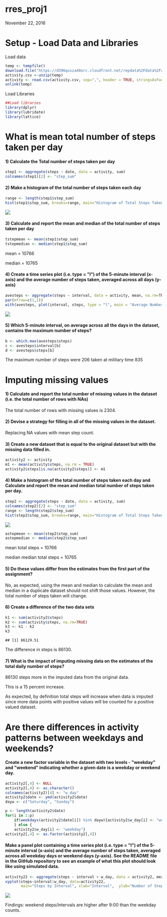 # rres_proj1
November 22, 2016  


# Setup - Load Data and Libraries
Load data


```r
temp <- tempfile()
download.file("https://d396qusza40orc.cloudfront.net/repdata%2Fdata%2Factivity.zip",temp)
activity.csv <-unzip(temp)
activity <- read.csv(activity.csv, sep=",", header = TRUE, stringsAsFactors = FALSE)
unlink(temp)
```

Load Libraries

```r
##Load libraries
library(dplyr)
library(lubridate)
library(lattice)
```

# What is mean total number of steps taken per day

#### 1) Calculate the Total number of steps taken per day

```r
step1 <- aggregate(steps ~ date, data = activity, sum)
colnames(step1)[2] <- "step_sum"
```

#### 2) Make a histogram of the total number of steps taken each day

```r
range <- length(step1$step_sum)
hist(step1$step_sum, breaks=range, main="Histogram of Total Steps Taken per Day", xlab = "Total Daily Steps", col = "green")
```

![](PA1_template_files/figure-html/hist1-1.png)<!-- -->

#### 3) Calculate and report the mean and median of the total number of steps taken per day

```r
tstepmean <- mean(step1$step_sum)
tstepmedian <- median(step1$step_sum)
```
mean = 10766

median = 10765

#### 4) Create a time series plot (i.e. type = "l") of the 5-minute interval (x-axis) and the average number of steps taken, averaged across all days (y-axis)


```r
avesteps <- aggregate(steps ~ interval, data = activity, mean, na.rm=TRUE)
par(mfrow=c(1,1))
with(avesteps, plot(interval, steps, type = "l", main = "Average Number of Steps by 5min Interval averaged across all days", xlab = "5 min intervals over 24 hours period", ylab = "Number of steps"))
```

![](PA1_template_files/figure-html/avesteps-1.png)<!-- -->

#### 5) Which 5-minute interval, on average across all the days in the dataset, contains the maximum number of steps?


```r
b <- which.max(avesteps$steps)
c <- avesteps$interval[b]
d <- avesteps$steps[b]
```

The maximum number of steps were 206 
taken at military time 835 

# Imputing missing values

#### 1) Calculate and report the total number of missing values in the dataset (i.e. the total number of rows with NAs)



The total number of rows with missing values is 2304.

#### 2) Devise a strategy for filling in all of the missing values in the dataset. 

Replacing NA values with mean step count.

#### 3) Create a new dataset that is equal to the original dataset but with the missing data filled in.


```r
activity2 <- activity 
m1 <- mean(activity$steps, na.rm = TRUE)
activity2$steps[is.na(activity2$steps)] <- m1
```

#### 4) Make a histogram of the total number of steps taken each day and Calculate and report the mean and median total number of steps taken per day. 


```r
step2 <- aggregate(steps ~ date, data = activity, sum)
colnames(step2)[2] <- "step_sum"
range <- length(step2$step_sum)
hist(step2$step_sum, breaks=range, main="Histogram of Total Steps Taken per Day \n Imputed Dataset", xlab = "Total Daily Steps", col = "green")
```

![](PA1_template_files/figure-html/histogram1-1.png)<!-- -->

```r
astepmean <- mean(step2$step_sum)
astepmedian <- median(step2$step_sum)
```

mean total steps = 10766

median median total steps = 10765


#### 5) Do these values differ from the estimates from the first part of the assignment? 

No, as expected, using the mean and median to calculate the mean and median in a duplicate dataset should not shift those values.  However, the total number of steps taken will change.


#### 6) Create a difference of the two data sets


```r
k1 <- sum(activity2$steps) 
k2 <- sum(activity$steps, na.rm=TRUE) 
k3 <- k1 - k2
k3 
```

```
## [1] 86129.51
```

The difference in steps is 86130.

#### 7) What is the impact of imputing missing data on the estimates of the total daily number of steps?

86130 steps more in the imputed data from the original data. 

This is a 15 percent increase.

As expected, by definition total steps will increase when data is imputed since more data points with positive values will be counted for a positive valued dataset.

# Are there differences in activity patterns between weekdays and weekends?

#### Create a new factor variable in the dataset with two levels - "weekday" and "weekend" indicating whether a given date is a weekday or weekend day.


```r
activity2[,4] <- NULL
activity2[,4] <- as.character()
colnames(activity2)[4] <- "w_day"
activity2$date <- ymd(activity2$date)
dayw <- c("Saturday", "Sunday")

p <- length(activity2$date)
for(i in 1:p)
    if(weekdays(activity2$date[i]) %in% dayw){activity2$w_day[i] <- "weekend"
    } else {
    activity2$w_day[i] <- "weekday"}
activity2[,4] <- as.factor(activity2[,4])
```

#### Make a panel plot containing a time series plot (i.e. type = "l") of the 5-minute interval (x-axis) and the average number of steps taken, averaged across all weekday days or weekend days (y-axis). See the README file in the GitHub repository to see an example of what this plot should look like using simulated data.


```r
activity22 <- aggregate(steps ~ interval + w_day, data = activity2, mean)
xyplot(steps~interval|w_day, data=activity22, 
       main="Steps by Interval", xlab="Interval",  ylab="Number of Steps",layout=c(1,2), type="l", lwd=1, col="black")
```

![](PA1_template_files/figure-html/panel_plot-1.png)<!-- -->

Findings:  weekend steps/intervals are higher after 9:00 than the weekday counts.
